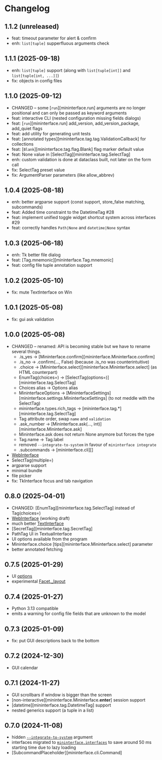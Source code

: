 # Changelog

## 1.1.2 (unreleased)
* feat: timeout parameter for alert & confirm
* enh: `list[tuple]` supperfluous arguments check

## 1.1.1 (2025-09-18)
* enh: `list[tuple]` support (along with `list[tuple[int]]` and `list[tuple[int, ...]]`)
* fix: objects in config files

## 1.1.0 (2025-09-12)
* CHANGED – some [`run`][mininterface.run] arguments are no longer positional and can only be passed as keyword arguments
* feat: interactive CLI (nested configuration missing fields dialogs)
* feat: [`run`][mininterface.run] add_version, add_version_package, add_quiet flags
* feat: add utility for generating unit tests
* feat: [annotated types][mininterface.tag.tag.ValidationCallback] for collections
* feat: [`Blank`][mininterface.tag.flag.Blank] flag marker default value
* feat: None value in [SelectTag][mininterface.tag.SelectTag]
* enh: custom validation is done at dataclass built, not later on the form call
* fix: SelectTag preset value
* fix: ArgumentParser parameters (like allow_abbrev)

## 1.0.4 (2025-08-18)
* enh: better argparse support (const support, store_false matching, subcommands)
* feat: Added time constraint to the DatetimeTag #28
* feat: implement unified toggle widget shortcut system across interfaces #29
* feat: correctly handles `Path|None` and `datetime|None` syntax

## 1.0.3 (2025-06-18)
* enh: Tk better file dialog
* feat: [Tag.mnemonic][mininterface.Tag.mnemonic]
* feat: config file tuple annotation support

## 1.0.2 (2025-05-10)
* fix: mute TextInterface on Win

## 1.0.1 (2025-05-08)
* fix: gui ask validation

## 1.0.0 (2025-05-08)
* CHANGED – renamed: API is becoming stable but we have to rename several things.
    * .is_yes -> [Mininterface.confirm][mininterface.Mininterface.confirm]
    * .is_no -> .confirm(..., False) (because .is_no was counterintuitive)
    * .choice -> [Mininterface.select][mininterface.Mininterface.select] (as HTML counterpart)
    * EnumTag(choices=) -> [SelectTag(options=)][mininterface.tag.SelectTag]
    * Choices alias -> Options alias
    * MininterfaceOptions -> [MininterfaceSettings][mininterface.settings.MininterfaceSettings] (to not meddle with the SelectTag)
    * mininterface.types.rich_tags -> [mininterface.tag.*][mininterface.tag.SelectTag]
    * Tag attribute order, swap `name` and `validation`
    * .ask_number -> [Mininterface.ask(..., int)][mininterface.Mininterface.ask]
    * Mininterface.ask does not return None anymore but forces the type
    * Tag.name -> Tag.label
    * removed `--integrate-to-system` in favour of `mininterface integrate`
    * .subcommands -> [mininterface.cli][]
* [WebInterface](Interfaces.md#webinterface-or-web)
* SelectTag(multiple=)
* argparse support
* minimal bundle
* file picker
* fix: TkInterface focus and tab navigation

## 0.8.0 (2025-04-01)
* CHANGED: [EnumTag][mininterface.tag.SelectTag] instead of Tag(choices=)
* [WebInterface](Interfaces.md#webinterface-or-web) (working draft)
* much better [TextInterface](Interfaces.md#textinterface)
* [SecretTag][mininterface.tag.SecretTag]
* PathTag UI in TextualInterface
* UI options available from the program
* Mininterface.choice [tips][mininterface.Mininterface.select] parameter
* better annotated fetching

## 0.7.5 (2025-01-29)
* UI [options](Settings.md)
* experimental [Facet._layout](Facet.md#layout)

## 0.7.4 (2025-01-27)
* Python 3.13 compatible
* emits a warning for config file fields that are unknown to the model

## 0.7.3 (2025-01-09)
* fix: put GUI descriptions back to the bottom

## 0.7.2 (2024-12-30)
* GUI calendar

## 0.7.1 (2024-11-27)
* GUI scrollbars if window is bigger than the screen
* [non-interactive][mininterface.Mininterface.__enter__] session support
* [datetime][mininterface.tag.DatetimeTag] support
* nested generics support (a tuple in a list)

## 0.7.0 (2024-11-08)
* hidden [`--integrate-to-system`](Overview.md#bash-completion) argument
* interfaces migrated to [`mininterface.interfaces`](Interfaces.md) to save around 50 ms starting time due to lazy loading
* [SubcommandPlaceholder][mininterface.cli.Command]